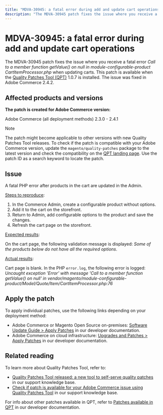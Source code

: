 ```yaml
---
title: "MDVA-30945: a fatal error during add and update cart operations"
description: "The MDVA-30945 patch fixes the issue where you receive a fatal error *Call to a member function getValue() on null in module-configurable-product CartItemProcessor.php* when updating carts. This patch is available when the [Quality Patches Tool (QPT)](/help/announcements/adobe-commerce-announcements/magento-quality-patches-released-new-tool-to-self-serve-quality-patches.md) 1.0.7 is installed. The issue was fixed in Adobe Commerce 2.4.2."
---
```


# MDVA-30945: a fatal error during add and update cart operations

The MDVA-30945 patch fixes the issue where you receive a fatal error *Call to a member function getValue() on null in module-configurable-product CartItemProcessor.php* when updating carts. This patch is available when the [Quality Patches Tool (QPT)](/help/announcements/adobe-commerce-announcements/magento-quality-patches-released-new-tool-to-self-serve-quality-patches.md) 1.0.7 is installed. The issue was fixed in Adobe Commerce 2.4.2.

## Affected products and versions

**The patch is created for Adobe Commerce version:**

Adobe Commerce (all deployment methods) 2.3.0 - 2.4.1

>[!NOTE]
>
>The patch might become applicable to other versions with new Quality Patches Tool releases. To check if the patch is compatible with your Adobe Commerce version, update the `magento/quality-patches` package to the latest version and check the compatibility on the [QPT landing page](https://devdocs.magento.com/quality-patches/tool.html#patch-grid). Use the patch ID as a search keyword to locate the patch.

## Issue

A fatal PHP error after products in the cart are updated in the Admin.

<u>Steps to reproduce</u>:

1. In the Commerce Admin, create a configurable product without options.
1. Add it to the cart on the storefront.
1. Return to Admin, add configurable options to the product and save the changes.
1. Refresh the cart page on the storefront.

<u>Expected results</u>:

On the cart page, the following validation message is displayed: *Some of the products below do not have all the required options*.

<u>Actual results</u>:

Cart page is blank. In the PHP `error.log`, the following error is logged: *Uncaught exception 'Error' with message 'Call to a member function getValue() on null' in vendor/magento/module-configurable-product/Model/Quote/Item/CartItemProcessor.php:76*

## Apply the patch

To apply individual patches, use the following links depending on your deployment method:

* Adobe Commerce or Magento Open Source on-premises: [Software Update Guide > Apply Patches](https://devdocs.magento.com/guides/v2.4/comp-mgr/patching/mqp.html) in our developer documentation.
* Adobe Commerce on cloud infrastructure: [Upgrades and Patches > Apply Patches](https://devdocs.magento.com/cloud/project/project-patch.html) in our developer documentation.

## Related reading

To learn more about Quality Patches Tool, refer to:

* [Quality Patches Tool released: a new tool to self-serve quality patches](/help/announcements/adobe-commerce-announcements/magento-quality-patches-released-new-tool-to-self-serve-quality-patches.md) in our support knowledge base.
* [Check if patch is available for your Adobe Commerce issue using Quality Patches Tool](/help/support-tools/patches-available-in-qpt-tool/check-patch-for-magento-issue-with-magento-quality-patches.md) in our support knowledge base.

For info about other patches available in QPT, refer to [Patches available in QPT](https://devdocs.magento.com/quality-patches/tool.html#patch-grid) in our developer documentation.